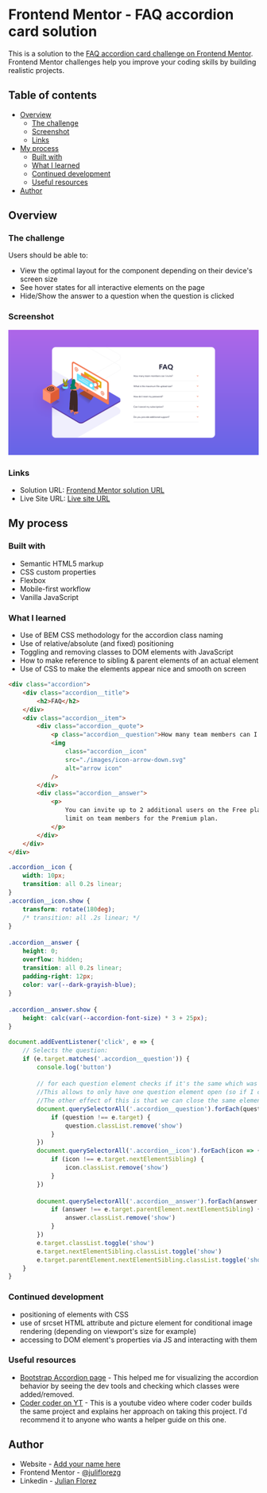 # Frontend Mentor - FAQ accordion card solution

This is a solution to the [FAQ accordion card challenge on Frontend Mentor](https://www.frontendmentor.io/challenges/faq-accordion-card-XlyjD0Oam). Frontend Mentor challenges help you improve your coding skills by building realistic projects.

## Table of contents

- [Overview](#overview)
  - [The challenge](#the-challenge)
  - [Screenshot](#screenshot)
  - [Links](#links)
- [My process](#my-process)
  - [Built with](#built-with)
  - [What I learned](#what-i-learned)
  - [Continued development](#continued-development)
  - [Useful resources](#useful-resources)
- [Author](#author)

## Overview

### The challenge

Users should be able to:

- View the optimal layout for the component depending on their device's screen size
- See hover states for all interactive elements on the page
- Hide/Show the answer to a question when the question is clicked

### Screenshot

![screenshot](./screenshot.png)

### Links

- Solution URL: [Frontend Mentor solution URL](https://your-solution-url.com)
- Live Site URL: [Live site URL](https://your-live-site-url.com)

## My process

### Built with

- Semantic HTML5 markup
- CSS custom properties
- Flexbox
- Mobile-first workflow
- Vanilla JavaScript

### What I learned

- Use of BEM CSS methodology for the accordion class naming
- Use of relative/absolute (and fixed) positioning
- Toggling and removing classes to DOM elements with JavaScript
- How to make reference to sibling & parent elements of an actual element
- Use of CSS to make the elements appear nice and smooth on screen

```html
<div class="accordion">
	<div class="accordion__title">
		<h2>FAQ</h2>
	</div>
	<div class="accordion__item">
		<div class="accordion__quote">
			<p class="accordion__question">How many team members can I invite?</p>
			<img
				class="accordion__icon"
				src="./images/icon-arrow-down.svg"
				alt="arrow icon"
			/>
		</div>
		<div class="accordion__answer">
			<p>
				You can invite up to 2 additional users on the Free plan. There is no
				limit on team members for the Premium plan.
			</p>
		</div>
	</div>
</div>
```

```css
.accordion__icon {
	width: 10px;
	transition: all 0.2s linear;
}
.accordion__icon.show {
	transform: rotate(180deg);
	/* transition: all .2s linear; */
}

.accordion__answer {
	height: 0;
	overflow: hidden;
	transition: all 0.2s linear;
	padding-right: 12px;
	color: var(--dark-grayish-blue);
}

.accordion__answer.show {
	height: calc(var(--accordion-font-size) * 3 + 25px);
}
```

```js
document.addEventListener('click', e => {
	// Selects the question:
	if (e.target.matches('.accordion__question')) {
		console.log('button')

		// for each question element checks if it's the same which was clicked, when the element is NOT the same, this will remove the class show.
		//This allows to only have one question element open (so if I click on another question element the one which was open will close and the new one will be the only one opened).
		//The other effect of this is that we can close the same element by clicking the question element again (as previously it was only possible by opening another element and there was always one element opened)
		document.querySelectorAll('.accordion__question').forEach(question => {
			if (question !== e.target) {
				question.classList.remove('show')
			}
		})
		document.querySelectorAll('.accordion__icon').forEach(icon => {
			if (icon !== e.target.nextElementSibling) {
				icon.classList.remove('show')
			}
		})

		document.querySelectorAll('.accordion__answer').forEach(answer => {
			if (answer !== e.target.parentElement.nextElementSibling) {
				answer.classList.remove('show')
			}
		})
		e.target.classList.toggle('show')
		e.target.nextElementSibling.classList.toggle('show')
		e.target.parentElement.nextElementSibling.classList.toggle('show')
	}
}
```

### Continued development

- positioning of elements with CSS
- use of srcset HTML attribute and picture element for conditional image rendering (depending on viewport's size for example)
- accessing to DOM element's properties via JS and interacting with them

### Useful resources

- [Bootstrap Accordion page](https://getbootstrap.com/docs/5.0/components/accordion/) - This helped me for visualizing the accordion behavior by seeing the dev tools and checking which classes were added/removed.
- [Coder coder on YT](https://www.youtube.com/watch?v=FboXxLxg8eo) - This is a youtube video where coder coder builds the same project and explains her approach on taking this project. I'd recommend it to anyone who wants a helper guide on this one.

## Author

- Website - [Add your name here](https://www.your-site.com)
- Frontend Mentor - [@juliflorezg](https://www.frontendmentor.io/profile/juliflorezg)
- Linkedin - [Julian Florez](https://www.linkedin.com/in/julian-florez-585161153/)
